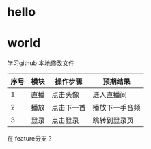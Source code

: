 # hello
# world
学习github
本地修改文件

| 序号 | 模块 | 操作步骤   | 预期结果       |
| ---- | ---- | ---------- | -------------- |
| 1    | 直播 | 点击头像   | 进入直播间     |
| 2    | 播放 | 点击下一首 | 播放下一手音频 |
| 3    | 登录 | 点击登录   | 跳转到登录页   |

在 feature分支？